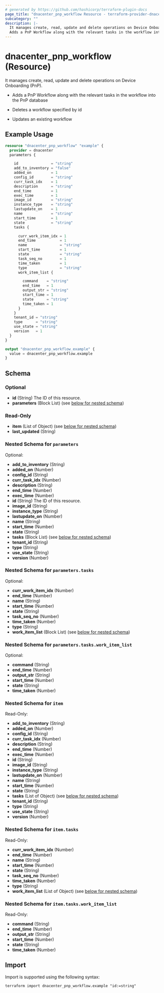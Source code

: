 ```yaml
---
# generated by https://github.com/hashicorp/terraform-plugin-docs
page_title: "dnacenter_pnp_workflow Resource - terraform-provider-dnacenter"
subcategory: ""
description: |-
  It manages create, read, update and delete operations on Device Onboarding (PnP).
  Adds a PnP Workflow along with the relevant tasks in the workflow into the PnP databaseDeletes a workflow specified by idUpdates an existing workflow
---
```


# dnacenter_pnp_workflow (Resource)

It manages create, read, update and delete operations on Device Onboarding (PnP).

- Adds a PnP Workflow along with the relevant tasks in the workflow into the PnP database

- Deletes a workflow specified by id

- Updates an existing workflow

## Example Usage

```terraform
resource "dnacenter_pnp_workflow" "example" {
  provider = dnacenter
  parameters {

    id               = "string"
    add_to_inventory = "false"
    added_on         = 1
    config_id        = "string"
    curr_task_idx    = 1
    description      = "string"
    end_time         = 1
    exec_time        = 1
    image_id         = "string"
    instance_type    = "string"
    lastupdate_on    = 1
    name             = "string"
    start_time       = 1
    state            = "string"
    tasks {

      curr_work_item_idx = 1
      end_time           = 1
      name               = "string"
      start_time         = 1
      state              = "string"
      task_seq_no        = 1
      time_taken         = 1
      type               = "string"
      work_item_list {

        command    = "string"
        end_time   = 1
        output_str = "string"
        start_time = 1
        state      = "string"
        time_taken = 1
      }
    }
    tenant_id = "string"
    type      = "string"
    use_state = "string"
    version   = 1
  }
}

output "dnacenter_pnp_workflow_example" {
  value = dnacenter_pnp_workflow.example
}
```

<!-- schema generated by tfplugindocs -->
## Schema

### Optional

- **id** (String) The ID of this resource.
- **parameters** (Block List) (see [below for nested schema](#nestedblock--parameters))

### Read-Only

- **item** (List of Object) (see [below for nested schema](#nestedatt--item))
- **last_updated** (String)

<a id="nestedblock--parameters"></a>
### Nested Schema for `parameters`

Optional:

- **add_to_inventory** (String)
- **added_on** (Number)
- **config_id** (String)
- **curr_task_idx** (Number)
- **description** (String)
- **end_time** (Number)
- **exec_time** (Number)
- **id** (String) The ID of this resource.
- **image_id** (String)
- **instance_type** (String)
- **lastupdate_on** (Number)
- **name** (String)
- **start_time** (Number)
- **state** (String)
- **tasks** (Block List) (see [below for nested schema](#nestedblock--parameters--tasks))
- **tenant_id** (String)
- **type** (String)
- **use_state** (String)
- **version** (Number)

<a id="nestedblock--parameters--tasks"></a>
### Nested Schema for `parameters.tasks`

Optional:

- **curr_work_item_idx** (Number)
- **end_time** (Number)
- **name** (String)
- **start_time** (Number)
- **state** (String)
- **task_seq_no** (Number)
- **time_taken** (Number)
- **type** (String)
- **work_item_list** (Block List) (see [below for nested schema](#nestedblock--parameters--tasks--work_item_list))

<a id="nestedblock--parameters--tasks--work_item_list"></a>
### Nested Schema for `parameters.tasks.work_item_list`

Optional:

- **command** (String)
- **end_time** (Number)
- **output_str** (String)
- **start_time** (Number)
- **state** (String)
- **time_taken** (Number)




<a id="nestedatt--item"></a>
### Nested Schema for `item`

Read-Only:

- **add_to_inventory** (String)
- **added_on** (Number)
- **config_id** (String)
- **curr_task_idx** (Number)
- **description** (String)
- **end_time** (Number)
- **exec_time** (Number)
- **id** (String)
- **image_id** (String)
- **instance_type** (String)
- **lastupdate_on** (Number)
- **name** (String)
- **start_time** (Number)
- **state** (String)
- **tasks** (List of Object) (see [below for nested schema](#nestedobjatt--item--tasks))
- **tenant_id** (String)
- **type** (String)
- **use_state** (String)
- **version** (Number)

<a id="nestedobjatt--item--tasks"></a>
### Nested Schema for `item.tasks`

Read-Only:

- **curr_work_item_idx** (Number)
- **end_time** (Number)
- **name** (String)
- **start_time** (Number)
- **state** (String)
- **task_seq_no** (Number)
- **time_taken** (Number)
- **type** (String)
- **work_item_list** (List of Object) (see [below for nested schema](#nestedobjatt--item--tasks--work_item_list))

<a id="nestedobjatt--item--tasks--work_item_list"></a>
### Nested Schema for `item.tasks.work_item_list`

Read-Only:

- **command** (String)
- **end_time** (Number)
- **output_str** (String)
- **start_time** (Number)
- **state** (String)
- **time_taken** (Number)

## Import

Import is supported using the following syntax:

```shell
terraform import dnacenter_pnp_workflow.example "id:=string"
```
